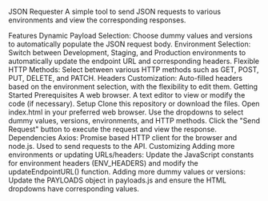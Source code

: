 JSON Requester
A simple tool to send JSON requests to various environments and view the corresponding responses.

Features
Dynamic Payload Selection: Choose dummy values and versions to automatically populate the JSON request body.
Environment Selection: Switch between Development, Staging, and Production environments to automatically update the endpoint URL and corresponding headers.
Flexible HTTP Methods: Select between various HTTP methods such as GET, POST, PUT, DELETE, and PATCH.
Headers Customization: Auto-filled headers based on the environment selection, with the flexibility to edit them.
Getting Started
Prerequisites
A web browser.
A text editor to view or modify the code (if necessary).
Setup
Clone this repository or download the files.
Open index.html in your preferred web browser.
Use the dropdowns to select dummy values, versions, environments, and HTTP methods.
Click the "Send Request" button to execute the request and view the response.
Dependencies
Axios: Promise based HTTP client for the browser and node.js. Used to send requests to the API.
Customizing
Adding more environments or updating URLs/headers: Update the JavaScript constants for environment headers (ENV_HEADERS) and modify the updateEndpointURL() function.
Adding more dummy values or versions: Update the PAYLOADS object in payloads.js and ensure the HTML dropdowns have corresponding values.